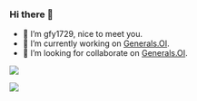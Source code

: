 ### Hi there 👋

- 💬 I’m gfy1729, nice to meet you.
- 🔭 I’m currently working on [Generals.OI](github.com/Generals-OI/Generals.OI).
- 👀 I’m looking for collaborate on [Generals.OI](github.com/Generals-OI/Generals.OI).

![](https://skillicons.dev/icons?i=c,cpp,cmake,qt,md,latex,github,git)

![](https://github-readme-stats-one-bice.vercel.app/api/top-langs/?username=gfy1729&langs_count=3&role=OWNER,COLLABORATOR,ORGANIZATION_MEMBER)
